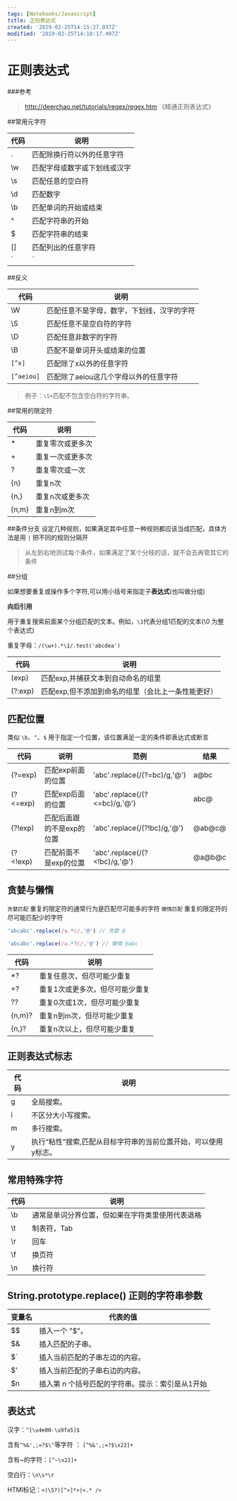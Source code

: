 ```yaml
---
tags: [Notebooks/Javascript]
title: 正则表达式
created: '2019-02-25T14:15:27.037Z'
modified: '2019-02-25T14:18:17.497Z'
---
```


# 正则表达式
###参考
>  <http://deerchao.net/tutorials/regex/regex.htm>
> 《精通正则表达式》

##常用元字符

代码	|	说明
-----|-----
.	|	匹配除换行符以外的任意字符
\w	|	匹配字母或数字或下划线或汉字
\s	|	匹配任意的空白符
\d	|	匹配数字
\b	|	匹配单词的开始或结束
^	|	匹配字符串的开始
$	|	匹配字符串的结束
[]	|	匹配列出的任意字符
`|`	|	匹配分割两边的任意表达式

##反义

代码	|	说明
 -----|-----
\W		|	匹配任意不是字母，数字，下划线，汉字的字符
\S		|	匹配任意不是空白符的字符
\D		|	匹配任意非数字的字符
\B		|	匹配不是单词开头或结束的位置
`[^x]	`|	匹配除了x以外的任意字符
`[^aeiou]` |	匹配除了aeiou这几个字母以外的任意字符

> 例子：``` \S+ ```匹配不包含空白符的字符串。

##常用的限定符

代码	|	说明
 -----|-----
*		|	重复零次或更多次
+		|	重复一次或更多次
?		|	重复零次或一次
{n}		|	重复n次
{n,}		|	重复n次或更多次
{n,m}	|	重复n到m次

##条件分支
设定几种规则，如果满足其中任意一种规则都应该当成匹配，具体方法是用 ` | ` 把不同的规则分隔开
> 从左到右地测试每个条件，如果满足了某个分枝的话，就不会去再管其它的条件

##分组

如果想要重复或操作多个字符,可以用小括号来指定子**表达式**(也叫做分组)

**向后引用**

用于重复搜索前面某个分组匹配的文本。例如，`\1`代表分组1匹配的文本(\0 为整个表达式)

重复字母：`/(\w+).*\1/.test('abcdea')`

代码	|	说明
 -----  |   -----
(exp)	        |	匹配exp,并捕获文本到自动命名的组里
(?:exp)	     |	匹配exp,但不添加到命名的组里（会比上一条性能更好）

## 匹配位置

类似 `\b`、`^`、`$` 用于指定一个位置，该位置满足一定的条件即表达式或断言

代码	|	说明  | 范例 |  结果
 -----  |   ----- | ----- | -----
(?=exp)	     |	匹配exp前面的位置 | 'abc'.replace(/(?=bc)/g,'@') | a@bc
(?<=exp)		  |	匹配exp后面的位置 | 'abc'.replace(/(?<=bc)/g,'@') | abc@
(?!exp)		  |	匹配后面跟的不是exp的位置 | 'abc'.replace(/(?!bc)/g,'@') | @ab@c@
(?<!exp)		  |	匹配前面不是exp的位置 | 'abc'.replace(/(?<!bc)/g,'@') | @a@b@c

## 贪婪与懒惰

`贪婪匹配` 重复的限定符的通常行为是匹配尽可能多的字符
`懒惰匹配` 重复的限定符的尽可能匹配少的字符


```js
'abcabc'.replace(/a.*c/,'@') // 贪婪 @ 

'abcabc'.replace(/a.*?c/,'@') // 懒惰 @abc 
```



代码	|	说明
 -----|-----
*?	    |   重复任意次，但尽可能少重复
+?	    |   重复1次或更多次，但尽可能少重复
??	    |   重复0次或1次，但尽可能少重复
{n,m}? |   	重复n到m次，但尽可能少重复
{n,}?	  |   重复n次以上，但尽可能少重复

## 正则表达式标志
代码	|	说明
 -----|-----
g	    |   	全局搜索。
i	    |   	不区分大小写搜索。
m	    |   	多行搜索。
y	    |   	执行“粘性”搜索,匹配从目标字符串的当前位置开始，可以使用y标志。

## 常用特殊字符
代码	|	说明
 -----|-----
\b	    |   	通常是单词分界位置，但如果在字符类里使用代表退格
\t		 |   制表符，Tab
\r		 |   回车
\f		 |   换页符
\n		 |   换行符


## String.prototype.replace()  正则的字符串参数

变量名	  |	代表的值
 ----- | -----
$$		 | 插入一个 "$"。
$&		 | 插入匹配的子串。
$`		 | 插入当前匹配的子串左边的内容。
$'		 | 插入当前匹配的子串右边的内容。
$n		 | 插入第 n 个括号匹配的字符串。提示：索引是从1开始


## 表达式

汉字：`^[\u4e00-\u9fa5]$`

含有`^%&',;=?$\"`等字符 ： ` [^%&',;=?$\x22]+ `

含有~的字符：`[^~\x22]+`

空白行：`\n\s*\r `

HTMl标记：`<(\S?)[^>]*>|<.* />`
